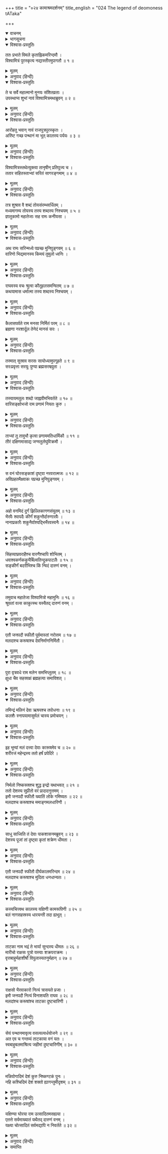 +++
title = "०२४ कामाश्रमदर्शनम्"
title_english = "024 The legend of deomoness tATaka"

+++
<details open><summary>वाचनम्</summary>
<div caption="श्रीराम-हरिसीताराममूर्ति-घनपाठिभ्यां वचनम्" class="audioEmbed" src="https://archive.org/download/Ramayana-recitation-Sriram-harisItArAmamUrti-Ghanapaati-v2/Kanda_1/Kanda_1_BK-024-Kaama_Shrama_Dharshanam.mp3"></div>
</details>

<details><summary>भागसूचना</summary>

24. श्रीराम और लक्ष्मणका गंगापार होते समय विश्वामित्रजीसे जलमें उठती हुई तुमुलध्वनिके विषयमें प्रश्न करना, विश्वामित्रजीका उन्हें इसका कारण बताना तथा मलद, करूष एवं ताटका वनका परिचय देते हुए इन्हें ताटकावधके लिये आज्ञा प्रदान करना
</details>

<details open><summary>विश्वास-प्रस्तुतिः</summary>

ततः प्रभाते विमले कृताह्निकमरिन्दमौ ।  
विश्वामित्रं पुरस्कृत्य नद्यास्तीरमुपागतौ ॥ १ ॥
</details>

<details><summary>मूलम्</summary>

ततः प्रभाते विमले कृताह्निकमरिन्दमौ ।  
विश्वामित्रं पुरस्कृत्य नद्यास्तीरमुपागतौ ॥ १ ॥
</details>

<details><summary>अनुवाद (हिन्दी)</summary>

तदनन्तर निर्मल प्रभातकालमें नित्यकर्मसे निवृत्त हुए विश्वामित्रजीको आगे करके शत्रुदमन वीर श्रीराम और लक्ष्मण गंगानदीके तटपर आये ॥ १ ॥
</details>

<details open><summary>विश्वास-प्रस्तुतिः</summary>

ते च सर्वे महात्मानो मुनयः संशितव्रताः ।  
उपस्थाप्य शुभां नावं विश्वामित्रमथाब्रुवन् ॥ २ ॥
</details>

<details><summary>मूलम्</summary>

ते च सर्वे महात्मानो मुनयः संशितव्रताः ।  
उपस्थाप्य शुभां नावं विश्वामित्रमथाब्रुवन् ॥ २ ॥
</details>

<details><summary>अनुवाद (हिन्दी)</summary>

उस समय उत्तम व्रतका पालन करनेवाले उन पुण्याश्रमनिवासी महात्मा मुनियोंने एक सुन्दर नाव मँगवाकर विश्वामित्रजीसे कहा— ॥ २ ॥
</details>

<details open><summary>विश्वास-प्रस्तुतिः</summary>

आरोहतु भवान् नावं राजपुत्रपुरस्कृतः ।  
अरिंष्ट गच्छ पन्थानं मा भूत् कालस्य पर्ययः ॥ ३ ॥
</details>

<details><summary>मूलम्</summary>

आरोहतु भवान् नावं राजपुत्रपुरस्कृतः ।  
अरिंष्ट गच्छ पन्थानं मा भूत् कालस्य पर्ययः ॥ ३ ॥
</details>

<details><summary>अनुवाद (हिन्दी)</summary>

‘महर्षे! आप इन राजकुमारोंको आगे करके इस नावपर बैठ जाइये और मार्गको निर्विघ्नतापूर्वक तै कीजिये, जिससे विलम्ब न हो’ ॥ ३ ॥
</details>

<details open><summary>विश्वास-प्रस्तुतिः</summary>

विश्वामित्रस्तथेत्युक्त्वा तानृषीन् प्रतिपूज्य च ।  
ततार सहितस्ताभ्यां सरितं सागरङ्गमाम् ॥ ४ ॥
</details>

<details><summary>मूलम्</summary>

विश्वामित्रस्तथेत्युक्त्वा तानृषीन् प्रतिपूज्य च ।  
ततार सहितस्ताभ्यां सरितं सागरङ्गमाम् ॥ ४ ॥
</details>

<details><summary>अनुवाद (हिन्दी)</summary>

विश्वामित्रजीने ‘बहुत अच्छा’ कहकर उन महर्षियोंकी सराहना की और वे श्रीराम तथा लक्ष्मणके साथ समुद्रगामिनी गंगानदीको पार करने लगे ॥ ४ ॥
</details>

<details open><summary>विश्वास-प्रस्तुतिः</summary>

तत्र शुश्राव वै शब्दं तोयसंरम्भवर्धितम् ।  
मध्यमागम्य तोयस्य तस्य शब्दस्य निश्चयम् ॥ ५ ॥  
ज्ञातुकामो महातेजाः सह रामः कनीयसा ।
</details>

<details><summary>मूलम्</summary>

तत्र शुश्राव वै शब्दं तोयसंरम्भवर्धितम् ।  
मध्यमागम्य तोयस्य तस्य शब्दस्य निश्चयम् ॥ ५ ॥  
ज्ञातुकामो महातेजाः सह रामः कनीयसा ।
</details>

<details><summary>अनुवाद (हिन्दी)</summary>

गंगाकी बीच धारामें आनेपर छोटे भाईसहित महातेजस्वी श्रीरामको दो जलोंके टकरानेकी बड़ी भारी आवाज सुनायी देने लगी । ‘यह कैसी आवाज है? क्यों तथा कहाँसे आ रही है?’ इस बातको निश्चितरूपसे जाननेकी इच्छा उनके भीतर जाग उठी ॥ ५ १/२ ॥
</details>

<details open><summary>विश्वास-प्रस्तुतिः</summary>

अथ रामः सरिन्मध्ये पप्रच्छ मुनिपुङ्गवम् ॥ ६ ॥  
वारिणो भिद्यमानस्य किमयं तुमुलो ध्वनिः ।
</details>

<details><summary>मूलम्</summary>

अथ रामः सरिन्मध्ये पप्रच्छ मुनिपुङ्गवम् ॥ ६ ॥  
वारिणो भिद्यमानस्य किमयं तुमुलो ध्वनिः ।
</details>

<details><summary>अनुवाद (हिन्दी)</summary>

तब श्रीरामने नदीके मध्यभागमें मुनिवर विश्वामित्रसे पूछा—‘जलके परस्पर मिलनेसे यहाँ ऐसी तुमुलध्वनि क्यों हो रही है?’ ॥ ६ १/२ ॥
</details>

<details open><summary>विश्वास-प्रस्तुतिः</summary>

राघवस्य वचः श्रुत्वा कौतूहलसमन्वितम् ॥ ७ ॥  
कथयामास धर्मात्मा तस्य शब्दस्य निश्चयम् ।
</details>

<details><summary>मूलम्</summary>

राघवस्य वचः श्रुत्वा कौतूहलसमन्वितम् ॥ ७ ॥  
कथयामास धर्मात्मा तस्य शब्दस्य निश्चयम् ।
</details>

<details><summary>अनुवाद (हिन्दी)</summary>

श्रीरामचन्द्रजीके वचनमें इस रहस्यको जाननेकी उत्कण्ठा भरी हुई थी । उसे सुनकर धर्मात्मा विश्वामित्रने उस महान् शब्द (तुमुलध्वनि) का सुनिश्चित कारण बताते हुए कहा— ॥ ७ १/२ ॥
</details>

<details open><summary>विश्वास-प्रस्तुतिः</summary>

कैलासपर्वते राम मनसा निर्मितं परम् ॥ ८ ॥  
ब्रह्मणा नरशार्दूल तेनेदं मानसं सरः ।
</details>

<details><summary>मूलम्</summary>

कैलासपर्वते राम मनसा निर्मितं परम् ॥ ८ ॥  
ब्रह्मणा नरशार्दूल तेनेदं मानसं सरः ।
</details>

<details><summary>अनुवाद (हिन्दी)</summary>

‘नरश्रेष्ठ राम! कैलासपर्वतपर एक सुन्दर सरोवर है । उसे ब्रह्माजीने अपने मानसिक संकल्पसे प्रकट किया था । मनके द्वारा प्रकट होनेसे ही वह उत्तम सरोवर ‘मानस’ कहलाता है ॥ ८ १/२ ॥
</details>

<details open><summary>विश्वास-प्रस्तुतिः</summary>

तस्मात् सुस्राव सरसः सायोध्यामुपगूहते ॥ ९ ॥  
सरःप्रवृत्ता सरयूः पुण्या ब्रह्मसरश्च्युता ।
</details>

<details><summary>मूलम्</summary>

तस्मात् सुस्राव सरसः सायोध्यामुपगूहते ॥ ९ ॥  
सरःप्रवृत्ता सरयूः पुण्या ब्रह्मसरश्च्युता ।
</details>

<details><summary>अनुवाद (हिन्दी)</summary>

‘उस सरोवरसे एक नदी निकली है, जो अयोध्यापुरीसे सटकर बहती है । ब्रह्मसरसे निकलनेके कारण वह पवित्र नदी सरयूके नामसे विख्यात है ॥ ९ १/२ ॥
</details>

<details open><summary>विश्वास-प्रस्तुतिः</summary>

तस्यायमतुलः शब्दो जाह्नवीमभिवर्तते ॥ १० ॥  
वारिसङ्क्षोभजो राम प्रणामं नियतः कुरु ।
</details>

<details><summary>मूलम्</summary>

तस्यायमतुलः शब्दो जाह्नवीमभिवर्तते ॥ १० ॥  
वारिसङ्क्षोभजो राम प्रणामं नियतः कुरु ।
</details>

<details><summary>अनुवाद (हिन्दी)</summary>

‘उसीका जल गंगाजीमें मिल रहा है । दो नदियोंके जलोंके संघर्षसे ही यह भारी आवाज हो रही है; जिसकी कहीं तुलना नहीं है । राम! तुम अपने मनको संयममें रखकर इस संगमके जलको प्रणाम करो’ ॥ १० १/२ ॥
</details>

<details open><summary>विश्वास-प्रस्तुतिः</summary>

ताभ्यां तु तावुभौ कृत्वा प्रणाममतिधार्मिकौ ॥ ११ ॥  
तीरं दक्षिणमासाद्य जग्मतुर्लघुविक्रमौ ।
</details>

<details><summary>मूलम्</summary>

ताभ्यां तु तावुभौ कृत्वा प्रणाममतिधार्मिकौ ॥ ११ ॥  
तीरं दक्षिणमासाद्य जग्मतुर्लघुविक्रमौ ।
</details>

<details><summary>अनुवाद (हिन्दी)</summary>

यह सुनकर उन दोनों अत्यन्त धर्मात्मा भाइयोंने उन दोनों नदियोंको प्रणाम किया और गंगाके दक्षिण किनारेपर उतरकर वे दोनों बन्धु जल्दी-जल्दी पैर बढ़ाते हुए चलने लगे ॥ ११ १/२ ॥
</details>

<details open><summary>विश्वास-प्रस्तुतिः</summary>

स वनं घोरसङ्काशं दृष्ट्वा नरवरात्मजः ॥ १२ ॥  
अविप्रहतमैक्ष्वाकः पप्रच्छ मुनिपुङ्गवम् ।
</details>

<details><summary>मूलम्</summary>

स वनं घोरसङ्काशं दृष्ट्वा नरवरात्मजः ॥ १२ ॥  
अविप्रहतमैक्ष्वाकः पप्रच्छ मुनिपुङ्गवम् ।
</details>

<details><summary>अनुवाद (हिन्दी)</summary>

उस समय इक्ष्वाकुनन्दन राजकुमार श्रीरामने अपने सामने एक भयङ्कर वन देखा, जिसमें मनुष्योंके आने-जानेका कोई चिह्न नहीं था । उसे देखकर उन्होंने मुनिवर विश्वामित्रसे पूछा— ॥  १२ १/२ ॥
</details>

<details open><summary>विश्वास-प्रस्तुतिः</summary>

अहो वनमिदं दुर्गं झिल्लिकागणसंयुतम् ॥ १३ ॥  
भैरवैः श्वापदैः कीर्णं शकुन्तैर्दारुणारवैः ।  
नानाप्रकारैः शकुनैर्वाश्यद्भिर्भैरवस्वनैः ॥ १४ ॥
</details>

<details><summary>मूलम्</summary>

अहो वनमिदं दुर्गं झिल्लिकागणसंयुतम् ॥ १३ ॥  
भैरवैः श्वापदैः कीर्णं शकुन्तैर्दारुणारवैः ।  
नानाप्रकारैः शकुनैर्वाश्यद्भिर्भैरवस्वनैः ॥ १४ ॥
</details>

<details><summary>अनुवाद (हिन्दी)</summary>

‘गुरुदेव! यह वन तो बड़ा ही अद्भुत एवं दुर्गम है । यहाँ चारों ओर झिल्लियोंकी झनकार सुनायी देती है । भयानक हिंसक जन्तु भरे हुए हैं । भयङ्कर बोली बोलनेवाले पक्षी सब ओर फैले हुए हैं । नाना प्रकारके विहंगम भीषण स्वरमें चहचहा रहे हैं ॥ १३-१४ ॥
</details>

<details open><summary>विश्वास-प्रस्तुतिः</summary>

सिंहव्याघ्रवराहैश्च वारणैश्चापि शोभितम् ।  
धवाश्वकर्णककुभैर्बिल्वतिन्दुकपाटलैः ॥ १५ ॥  
सङ्कीर्णं बदरीभिश्च किं न्विदं दारुणं वनम् ।
</details>

<details><summary>मूलम्</summary>

सिंहव्याघ्रवराहैश्च वारणैश्चापि शोभितम् ।  
धवाश्वकर्णककुभैर्बिल्वतिन्दुकपाटलैः ॥ १५ ॥  
सङ्कीर्णं बदरीभिश्च किं न्विदं दारुणं वनम् ।
</details>

<details><summary>अनुवाद (हिन्दी)</summary>

‘सिंह, व्याघ्र, सूअर और हाथी भी इस जंगलकी शोभा बढ़ा रहे हैं । धव (धौरा), अश्वकर्ण (एक प्रकारके शालवृक्ष), ककुभ (अर्जुन), बेल, तिन्दुक (तेन्दू), पाटल (पाड़र) तथा बेरके वृक्षोंसे भरा हुआ यह भयङ्कर वन क्या है?—इसका क्या नाम है?’ ॥ १५ १/२ ॥
</details>

<details open><summary>विश्वास-प्रस्तुतिः</summary>

तमुवाच महातेजा विश्वामित्रो महामुनिः ॥ १६ ॥  
श्रूयतां वत्स काकुत्स्थ यस्यैतद् दारुणं वनम् ।
</details>

<details><summary>मूलम्</summary>

तमुवाच महातेजा विश्वामित्रो महामुनिः ॥ १६ ॥  
श्रूयतां वत्स काकुत्स्थ यस्यैतद् दारुणं वनम् ।
</details>

<details><summary>अनुवाद (हिन्दी)</summary>

तब महातेजस्वी महामुनि विश्वामित्रने उनसे कहा—‘वत्स! ककुत्स्थनन्दन! यह भयङ्कर वन जिसके अधिकारमें रहा है, उसका परिचय सुनो ॥ १६ १/२ ॥
</details>

<details open><summary>विश्वास-प्रस्तुतिः</summary>

एतौ जनपदौ स्फीतौ पूर्वमास्तां नरोत्तम ॥ १७ ॥  
मलदाश्च करूषाश्च देवनिर्माणनिर्मितौ ।
</details>

<details><summary>मूलम्</summary>

एतौ जनपदौ स्फीतौ पूर्वमास्तां नरोत्तम ॥ १७ ॥  
मलदाश्च करूषाश्च देवनिर्माणनिर्मितौ ।
</details>

<details><summary>अनुवाद (हिन्दी)</summary>

‘नरश्रेष्ठ! पूर्वकालमें यहाँ दो समृद्धिशाली जनपद थे—मलद और करूष । ये दोनों देश देवताओंके प्रयत्नसे निर्मित हुए थे ॥ १७ १/२ ॥
</details>

<details open><summary>विश्वास-प्रस्तुतिः</summary>

पुरा वृत्रवधे राम मलेन समभिप्लुतम् ॥ १८ ॥  
क्षुधा चैव सहस्राक्षं ब्रह्महत्या समाविशत् ।
</details>

<details><summary>मूलम्</summary>

पुरा वृत्रवधे राम मलेन समभिप्लुतम् ॥ १८ ॥  
क्षुधा चैव सहस्राक्षं ब्रह्महत्या समाविशत् ।
</details>

<details><summary>अनुवाद (हिन्दी)</summary>

‘राम! पहलेकी बात है, वृत्रासुरका वध करनेके पश्चात् देवराज इन्द्र मलसे लिप्त हो गये । क्षुधाने भी उन्हें धर दबाया और उनके भीतर ब्रह्महत्या प्रविष्ट हो गयी ॥
</details>

<details open><summary>विश्वास-प्रस्तुतिः</summary>

तमिन्द्रं मलिनं देवा ऋषयश्च तपोधनाः ॥ १९ ॥  
कलशैः स्नापयामासुर्मलं चास्य प्रमोचयन् ।
</details>

<details><summary>मूलम्</summary>

तमिन्द्रं मलिनं देवा ऋषयश्च तपोधनाः ॥ १९ ॥  
कलशैः स्नापयामासुर्मलं चास्य प्रमोचयन् ।
</details>

<details><summary>अनुवाद (हिन्दी)</summary>

‘तब देवताओं तथा तपोधन ऋषियोंने मलिन इन्द्रको यहाँ गंगाजलसे भरे हुए कलशोंद्वारा नहलाया तथा उनके मल (और कारूष—क्षुधा) को छुड़ा दिया ॥
</details>

<details open><summary>विश्वास-प्रस्तुतिः</summary>

इह भूम्यां मलं दत्त्वा देवाः कारूषमेव च ॥ २० ॥  
शरीरजं महेन्द्रस्य ततो हर्षं प्रपेदिरे ।
</details>

<details><summary>मूलम्</summary>

इह भूम्यां मलं दत्त्वा देवाः कारूषमेव च ॥ २० ॥  
शरीरजं महेन्द्रस्य ततो हर्षं प्रपेदिरे ।
</details>

<details><summary>अनुवाद (हिन्दी)</summary>

इस भूभागमें देवराज इन्द्रके शरीरसे उत्पन्न हुए मल और कारूषको देकर देवतालोग बड़े प्रसन्न हुए ॥
</details>

<details open><summary>विश्वास-प्रस्तुतिः</summary>

निर्मलो निष्करूषश्च शुद्ध इन्द्रो यथाभवत् ॥ २१ ॥  
ततो देशस्य सुप्रीतो वरं प्रादादनुत्तमम् ।  
इमौ जनपदौ स्फीतौ ख्यातिं लोके गमिष्यतः ॥ २२ ॥  
मलदाश्च करूषाश्च ममाङ्गमलधारिणौ ।
</details>

<details><summary>मूलम्</summary>

निर्मलो निष्करूषश्च शुद्ध इन्द्रो यथाभवत् ॥ २१ ॥  
ततो देशस्य सुप्रीतो वरं प्रादादनुत्तमम् ।  
इमौ जनपदौ स्फीतौ ख्यातिं लोके गमिष्यतः ॥ २२ ॥  
मलदाश्च करूषाश्च ममाङ्गमलधारिणौ ।
</details>

<details><summary>अनुवाद (हिन्दी)</summary>

‘इन्द्र पूर्ववत् निर्मल, निष्करूष (क्षुधाहीन) एवं शुद्ध हो गये । तब उन्होंने प्रसन्न होकर इस देशको यह उत्तम वर प्रदान किया—‘ये दो जनपद लोकमें मलद और करूष नामसे विख्यात होंगे । मेरे अंगजनित मलको धारण करनेवाले ये दोनों देश बड़े समृद्धिशाली होंगे’ ॥
</details>

<details open><summary>विश्वास-प्रस्तुतिः</summary>

साधु साध्विति तं देवाः पाकशासनमब्रुवन् ॥ २३ ॥  
देशस्य पूजां तां दृष्ट्वा कृतां शक्रेण धीमता ।
</details>

<details><summary>मूलम्</summary>

साधु साध्विति तं देवाः पाकशासनमब्रुवन् ॥ २३ ॥  
देशस्य पूजां तां दृष्ट्वा कृतां शक्रेण धीमता ।
</details>

<details><summary>अनुवाद (हिन्दी)</summary>

‘बुद्धिमान् इन्द्रके द्वारा की गयी उस देशकी वह पूजा देखकर देवताओंने पाकशासनको बारम्बार साधुवाद दिया ॥ २३ १/२ ॥
</details>

<details open><summary>विश्वास-प्रस्तुतिः</summary>

एतौ जनपदौ स्फीतौ दीर्घकालमरिन्दम ॥ २४ ॥  
मलदाश्च करूषाश्च मुदिता धनधान्यतः ।
</details>

<details><summary>मूलम्</summary>

एतौ जनपदौ स्फीतौ दीर्घकालमरिन्दम ॥ २४ ॥  
मलदाश्च करूषाश्च मुदिता धनधान्यतः ।
</details>

<details><summary>अनुवाद (हिन्दी)</summary>

‘शत्रुदमन! मलद और करूष—ये दोनों जनपद दीर्घकालतक समृद्धिशाली, धन-धान्यसे सम्पन्न तथा सुखी रहे हैं ॥ २४ १/२ ॥
</details>

<details open><summary>विश्वास-प्रस्तुतिः</summary>

कस्यचित्त्वथ कालस्य यक्षिणी कामरूपिणी ॥ २५ ॥  
बलं नागसहस्रस्य धारयन्ती तदा ह्यभूत् ।
</details>

<details><summary>मूलम्</summary>

कस्यचित्त्वथ कालस्य यक्षिणी कामरूपिणी ॥ २५ ॥  
बलं नागसहस्रस्य धारयन्ती तदा ह्यभूत् ।
</details>

<details><summary>अनुवाद (हिन्दी)</summary>

‘कुछ कालके अनन्तर यहाँ इच्छानुसार रूप धारण करनेवाली एक यक्षिणी आयी, जो अपने शरीरमें एक हजार हाथियोंका बल धारण करती है ॥ २५ १/२ ॥
</details>

<details open><summary>विश्वास-प्रस्तुतिः</summary>

ताटका नाम भद्रं ते भार्या सुन्दस्य धीमतः ॥ २६ ॥  
मारीचो राक्षसः पुत्रो यस्याः शक्रपराक्रमः ।  
वृत्तबाहुर्महाशीर्षो विपुलास्यतनुर्महान् ॥ २७ ॥
</details>

<details><summary>मूलम्</summary>

ताटका नाम भद्रं ते भार्या सुन्दस्य धीमतः ॥ २६ ॥  
मारीचो राक्षसः पुत्रो यस्याः शक्रपराक्रमः ।  
वृत्तबाहुर्महाशीर्षो विपुलास्यतनुर्महान् ॥ २७ ॥
</details>

<details><summary>अनुवाद (हिन्दी)</summary>

‘उसका नाम ताटका है । वह बुद्धिमान् सुन्द नामक दैत्यकी पत्नी है । तुम्हारा कल्याण हो । मारीच नामक राक्षस, जो इन्द्रके समान पराक्रमी है, उस ताटकाका ही पुत्र है । उसकी भुजाएँ गोल, मस्तक बहुत बड़ा, मुँह फैला हुआ और शरीर विशाल है ॥ २६-२७ ॥
</details>

<details open><summary>विश्वास-प्रस्तुतिः</summary>

राक्षसो भैरवाकारो नित्यं त्रासयते प्रजाः ।  
इमौ जनपदौ नित्यं विनाशयति राघव ॥ २८ ॥  
मलदांश्च करूषांश्च ताटका दुष्टचारिणी ।
</details>

<details><summary>मूलम्</summary>

राक्षसो भैरवाकारो नित्यं त्रासयते प्रजाः ।  
इमौ जनपदौ नित्यं विनाशयति राघव ॥ २८ ॥  
मलदांश्च करूषांश्च ताटका दुष्टचारिणी ।
</details>

<details><summary>अनुवाद (हिन्दी)</summary>

‘वह भयानक आकारवाला राक्षस यहाँकी प्रजाको सदा ही त्रास पहुँचाता रहता है । रघुनन्दन! वह दुराचारिणी ताटका भी सदा मलद और करूष—इन दोनों जनपदोंका विनाश करती रहती है ॥ २८ १/२ ॥
</details>

<details open><summary>विश्वास-प्रस्तुतिः</summary>

सेयं पन्थानमावृत्य वसत्यत्यर्धयोजने ॥ २९ ॥  
अत एव च गन्तव्यं ताटकाया वनं यतः ।  
स्वबाहुबलमाश्रित्य जहीमां दुष्टचारिणीम् ॥ ३० ॥
</details>

<details><summary>मूलम्</summary>

सेयं पन्थानमावृत्य वसत्यत्यर्धयोजने ॥ २९ ॥  
अत एव च गन्तव्यं ताटकाया वनं यतः ।  
स्वबाहुबलमाश्रित्य जहीमां दुष्टचारिणीम् ॥ ३० ॥
</details>

<details><summary>अनुवाद (हिन्दी)</summary>

‘वह यक्षिणी डेढ़ योजन (छः कोस) तकके मार्गको घेरकर इस वनमें रहती है; अतः हमलोगोंको जिस ओर ताटका-वन है, उधर ही चलना चाहिये । तुम अपने बाहुबलका सहारा लेकर इस दुराचारिणीको मार डालो ॥ २९-३० ॥
</details>

<details open><summary>विश्वास-प्रस्तुतिः</summary>

मन्नियोगादिमं देशं कुरु निष्कण्टकं पुनः ।  
नहि कश्चिदिमं देशं शक्तो ह्यागन्तुमीदृशम् ॥ ३१ ॥
</details>

<details><summary>मूलम्</summary>

मन्नियोगादिमं देशं कुरु निष्कण्टकं पुनः ।  
नहि कश्चिदिमं देशं शक्तो ह्यागन्तुमीदृशम् ॥ ३१ ॥
</details>

<details><summary>अनुवाद (हिन्दी)</summary>

‘मेरी आज्ञासे इस देशको पुनः निष्कण्टक बना दो । यह देश ऐसा रमणीय है तो भी इस समय कोई यहाँ आ नहीं सकता है ॥ ३१ ॥
</details>

<details open><summary>विश्वास-प्रस्तुतिः</summary>

यक्षिण्या घोरया राम उत्सादितमसह्यया ।  
एतत्ते सर्वमाख्यातं यथैतद् दारुणं वनम् ।  
यक्ष्या चोत्सादितं सर्वमद्यापि न निवर्तते ॥ ३२ ॥
</details>

<details><summary>मूलम्</summary>

यक्षिण्या घोरया राम उत्सादितमसह्यया ।  
एतत्ते सर्वमाख्यातं यथैतद् दारुणं वनम् ।  
यक्ष्या चोत्सादितं सर्वमद्यापि न निवर्तते ॥ ३२ ॥
</details>

<details><summary>अनुवाद (हिन्दी)</summary>

‘राम! उस असह्य एवं भयानक यक्षिणीने इस देशको उजाड़ कर डाला है । यह वन ऐसा भयङ्कर क्यों है, यह सारा रहस्य मैंने तुम्हें बता दिया । उस यक्षिणीने ही इस सारे देशको उजाड़ दिया है और वह आज भी अपने उस क्रूर कर्मसे निवृत्त नहीं हुई है’ ॥ ३२ ॥
</details>

<details><summary>समाप्तिः</summary>

इत्यार्षे श्रीमद्रामायणे वाल्मीकीये आदिकाव्ये बालकाण्डे चतुर्विंशः सर्गः ॥ २४ ॥  
इस प्रकार श्रीवाल्मीकिनिर्मित आर्षरामायण आदिकाव्यके बालकाण्डमें चौबीसवाँ सर्ग पूरा हुआ ॥ २४ ॥
</details>

